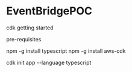 # EventBridgePOC

cdk getting started

pre-requisites

npm -g install typescript
npm -g install aws-cdk

cdk init app --language typescript